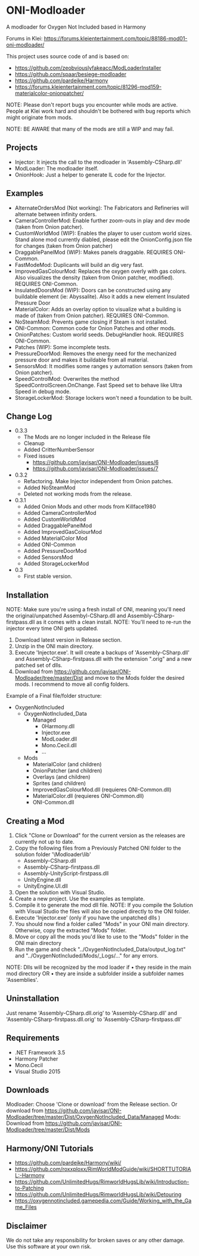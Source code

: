 # ONI-Modloader
A modloader for Oxygen Not Included based in Harmony

Forums in Klei:
https://forums.kleientertainment.com/topic/88186-mod01-oni-modloader/

This project uses source code of and is based on:
* https://github.com/zeobviouslyfakeacc/ModLoaderInstaller
* https://github.com/spaar/besiege-modloader
* https://github.com/pardeike/Harmony
* https://forums.kleientertainment.com/topic/81296-mod159-materialcolor-onionpatcher/


NOTE: Please don't report bugs you encounter while mods are active. People at Klei work hard and shouldn't be bothered with bug reports which might originate from mods.

NOTE: BE AWARE that many of the mods are still a WIP and may fail.

Projects
--------
* Injector: It injects the call to the modloader in 'Assembly-CSharp.dll'
* ModLoader: The modloader itself.
* OnionHook: Just a helper to generate IL code for the Injector.


Examples
--------
* AlternateOrdersMod (Not working): The Fabricators and Refineries will alternate between infinity orders.
* CameraControllerMod: Enable further zoom-outs in play and dev mode (taken from Onion patcher).
* CustomWorldMod (WIP): Enables the player to user custom world sizes. Stand alone mod currently diabled, please edit the OnionConfig.json file for changes (taken from Onion patcher)
* DraggablePanelMod (WIP): Makes panels draggable. REQUIRES ONI-Common.
* FastModeMod: Duplicants will build an dig very fast.
* ImprovedGasColourMod: Replaces the oxygen overly with gas colors. Also visualizes the density (taken from Onion patcher, modified). REQUIRES ONI-Common.
* InsulatedDoorsMod (WIP): Doors can be constructed using any buildable element (ie: Abyssalite). Also it adds a new element Insulated Pressure Door
* MaterialColor: Adds an overlay option to visualize what a building is made of (taken from Onion patcher). REQUIRES ONI-Common.
* NoSteamMod: Prevents game closing if Steam is not installed.
* ONI-Common: Common code for Onion Patches and other mods.
* OnionPatches: Custom world seeds. DebugHandler hook. REQUIRES ONI-Common.
* Patches (WIP): Some incomplete tests.
* PressureDoorMod: Removes the energy need for the mechanized pressure door and makes it buildable from all material.
* SensorsMod: It modifies some ranges y automation sensors (taken from Onion patcher).
* SpeedControlMod: Overwrites the method SpeedControlScreen.OnChange. Fast Speed set to behave like Ultra Speed in debug mode.
* StorageLockerMod: Storage lockers won't need a foundation to be built.


Change Log
----------
* 0.3.3
  * The Mods are no longer included in the Release file
  * Cleanup
  * Added CritterNumberSensor
  * Fixed issues
    * https://github.com/javisar/ONI-Modloader/issues/6
	* https://github.com/javisar/ONI-Modloader/issues/7
* 0.3.2
  * Refactoring. Make Injector independent from Onion patches.
  * Added NoSteamMod
  * Deleted not working mods from the release.
* 0.3.1
  * Added Onion Mods and other mods from Killface1980
  * Added CameraControllerMod
  * Added CustomWorldMod
  * Added DraggablePanelMod
  * Added ImprovedGasColourMod
  * Added MaterialColor Mod
  * Added ONI-Common
  * Added PressureDoorMod
  * Added SensorsMod
  * Added StorageLockerMod
* 0.3
  * First stable version.


Installation
------------
NOTE: Make sure you're using a fresh install of ONI, meaning you'll need the original/unpatched Assembyl-CSharp.dll and Assembly-CSharp-firstpass.dll as it comes with a clean install.
NOTE: You'll need to re-run the injector every time ONI gets updated.

1. Download latest version in Release section.
2. Unzip in the ONI main directory.
3. Execute 'Injector.exe'. It will create a backups of 'Assembly-CSharp.dll' and Assembly-CSharp-firstpass.dll with the extension ".orig"  and a new patched set of dlls.
4. Download from https://github.com/javisar/ONI-Modloader/tree/master/Dist and move to the Mods folder the desired mods. I recommend to move all config folders.


Example of a Final file/folder structure:
* OxygenNotIncluded
  * OxygenNotIncluded_Data
    * Managed
      * 0Harmony.dll
	  * Injector.exe
	  * ModLoader.dll
	  * Mono.Cecil.dll
	  * ...
  * Mods
    * MaterialColor (and children)
	* OnionPatcher (and children)
	* Overlays (and children)
	* Sprites (and children)
	* ImprovedGasColourMod.dll (requieres ONI-Common.dll)
	* MaterialColor.dll (requieres ONI-Common.dll)
	* ONI-Common.dll


Creating a Mod
--------------
1. Click "Clone or Download" for the current version as the releases are currently not up to date.
2. Copy the following files from a Previously Patched ONI folder to the solution folder '\Modloader\lib\'
   * Assembly-CSharp.dll
   * Assembly-CSharp-firstpass.dll
   * Assembly-UnityScript-firstpass.dll
   * UnityEngine.dll
   * UnityEngine.UI.dll
3. Open the solution with Visual Studio.
4. Create a new project. Use the examples as template.
5. Compile it to generate the mod dll file. NOTE: If you compile the Solution with Visual Studio the files will also be copied directly to the ONI folder.
6. Execute 'Injector.exe' (only if you have the unpatched dlls )
7. You should now find a folder called "Mods" in your ONI main directory. Otherwise, copy the extracted "Mods" folder.
8. Move or copy all the mods you'd like to use to the "Mods" folder in the ONI main directory
9. Run the game and check "../OxygenNotIncluded_Data/output_log.txt" and "../OxygenNotIncluded/Mods/_Logs/..." for any errors.


NOTE: Dlls will be recognized by the mod loader if 
• they reside in the main mod directory 
OR
• they are inside a subfolder inside a subfolder names 'Assemblies'.


Uninstallation
--------------
Just rename 'Assembly-CSharp.dll.orig' to 'Assembly-CSharp.dll' and 'Assembly-CSharp-firstpass.dll.orig' to 'Assembly-CSharp-firstpass.dll'


Requirements
------------
* .NET Framework 3.5
* Harmony Patcher
* Mono.Cecil
* Visual Studio 2015


Downloads
---------
Modloader: Choose 'Clone or download' from the Release section. Or download from https://github.com/javisar/ONI-Modloader/tree/master/Dist/OxygenNotIncluded_Data/Managed
Mods: Download from https://github.com/javisar/ONI-Modloader/tree/master/Dist/Mods



Harmony/ONI Tutorials
-----------------
* https://github.com/pardeike/Harmony/wiki/
* https://github.com/roxxploxx/RimWorldModGuide/wiki/SHORTTUTORIAL:-Harmony
* https://github.com/UnlimitedHugs/RimworldHugsLib/wiki/Introduction-to-Patching
* https://github.com/UnlimitedHugs/RimworldHugsLib/wiki/Detouring
* https://oxygennotincluded.gamepedia.com/Guide/Working_with_the_Game_Files



Disclaimer
----------
We do not take any responsibility for broken saves or any other damage. Use this software at your own risk.

